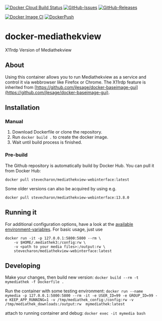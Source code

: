 [![Docker Cloud Build Status](https://img.shields.io/docker/cloud/build/conrad784/mediathekview-webinterface.svg)](https://hub.docker.com/r/conrad784/mediathekview-webinterface)
[![GitHub-Issues](https://img.shields.io/github/issues/stevecharon/docker-mediathekview-webinterface)](https://github.com/stevecharon/docker-mediathekview-webinterface/issues)
[![GitHub-Releases](https://img.shields.io/github/tag/stevecharon/docker-mediathekview-webinterface.svg)](https://github.com/stevecharon/docker-mediathekview-webinterface/releases)

[![Docker Image CI](https://github.com/stevecharon/docker-mediathekview-webinterface/actions/workflows/docker-image.yml/badge.svg)](https://github.com/stevecharon/docker-mediathekview-webinterface/actions/workflows/docker-image.yml)
[![DockerPush](https://github.com/stevecharon/docker-mediathekview-webinterface/actions/workflows/docker-publish.yml/badge.svg)](https://github.com/stevecharon/docker-mediathekview-webinterface/actions/workflows/docker-publish.yml)
# docker-mediathekview
X11rdp Version of Mediathekview
## About
Using this container allows you to run Mediathekview as a service and control it via webbrowser like Firefox or Chrome.
The X11rdp feature is inherited from [https://github.com/jlesage/docker-baseimage-gui](https://github.com/jlesage/docker-baseimage-gui).

## Installation
### Manual

1. Download Dockerfile or clone the repository.
2. Run `docker build .` to create the docker image.
3. Wait until build process is finished.

### Pre-build
The Github repository is automatically build by Docker Hub.
You can pull it from Docker Hub:
```
docker pull stevecharon/mediathekview-webinterface:latest
```
Some older versions can also be acquired by using e.g.
```
docker pull stevecharon/mediathekview-webinterface:13.8.0
```

## Running it
For additional configuration options, have a look at the [available environment-variables](https://github.com/jlesage/docker-baseimage-gui#environment-variables).
For basic usage, just use
```
docker run -it -p 127.0.0.1:5800:5800 --rm \
    -v $HOME/.mediathek3:/config:rw \
    -v <path to your media files>:/output:rw \
    stevecharon/mediathekview-webinterface:latest
```

## Developing
Make your changes, then build new version:
`docker build --rm -t mymediathek -f Dockerfile .`

Run the container with some testing environment:
`docker run --name mymedia -p 127.0.0.1:5800:5800 --rm -it -e USER_ID=99 -e GROUP_ID=99 -e KEEP_APP_RUNNING=1 -v /tmp/mediathek_config:/config:rw -v /tmp/mediathek_downloads:/output:rw  mymediathek:latest`

attach to running container and debug:
`docker exec -it mymedia bash`
